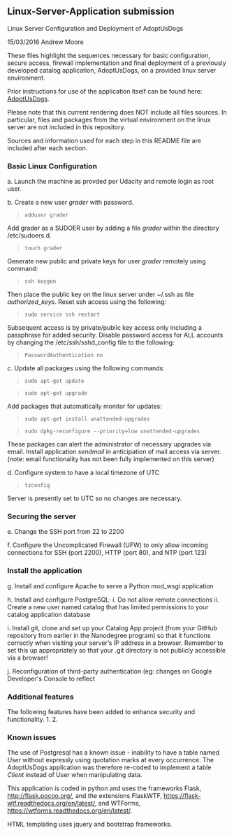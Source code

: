 ## Linux-Server-Application submission
Linux Server Configuration and Deployment of AdoptUsDogs

15/03/2016 Andrew Moore

These files highlight the sequences necessary for basic configuration, secure access, firewall implementation and final deployment of a previously developed catalog application, AdoptUsDogs, on a provided linux server environment.

Prior instructions for use of the application itself can be found here: [AdoptUsDogs](https://github.com/erooma/Catalog-Application).

Please note that this current rendering does NOT include all files sources. In particular, files and packages from the virtual environment on the linux server are not included in this repository.

Sources and information used for each step in this README file are included after each section.

### Basic Linux Configuration

a. Launch the machine as provded per Udacity and remote login as root user.

b. Create a new user *grader* with password.
 
 >`adduser grader`
 
Add grader as a SUDOER user by adding a file *grader* within the directory /etc/sudoers.d.
   
 >`touch grader`
 
Generate new public and private keys for user *grader* remotely using command:
 >`ssh keygen`

Then place the public key on the linux server under ~/.ssh as file *authorized_keys*.
Reset ssh access using the following:

 >`sudo service ssh restart`

Subsequent access is by private/public key access only including a passphrase for added security.
Disable password access for ALL accounts by changing the /etc/ssh/sshd_config file to the following:

 >`PasswordAuthentication no`
 
c. Update all packages using the following commands:

 >`sudo apt-get update`

 >`sudo apt-get upgrade`

Add packages that automatically monitor for updates:

>`sudo apt-get install unattended-upgrades`

>`sudo dpkg-reconfigure --priority=low unattended-upgrades`

These packages can alert the administrator of necessary upgrades via email.
Install application *sendmail* in anticipation of mail access via server.
(note: email functionality has not been fully implemented on this server)

d. Configure system to have a local timezone of UTC

>`tzconfig`

Server is presently set to UTC so no changes are necessary.

### Securing the server


e. Change the SSH port from 22 to 2200

f. Configure the Uncomplicated Firewall (UFW) to only allow incoming connections
for SSH (port 2200), HTTP (port 80), and NTP (port 123)


### Install the application

g. Install and configure Apache to serve a Python mod_wsgi application

h. Install and configure PostgreSQL:
   i. Do not allow remote connections
   ii. Create a new user named catalog that has limited permissions to your catalog application database
   
i. Install git, clone and set up your Catalog App project (from your GitHub
repository from earlier in the Nanodegree program) so that it functions correctly
when visiting your server’s IP address in a browser. Remember to set this up
appropriately so that your .git directory is not publicly accessible via a browser!

j. Reconfiguration of third-party authentication (eg: changes on Google Developer's Console to reflect 

### Additional features

The following features have been added to enhance security and functionality.
1.
2.


### Known issues

The use of Postgresql has a known issue - inability to have a table named *User* without expressly using quotation marks at every occurrence. The AdoptUsDogs application was therefore re-coded to implement a table *Client* instead of User when manipulating data.


This application is coded in python and uses the frameworks Flask, 
http://flask.pocoo.org/, and the extensions FlaskWTF, 
https://flask-wtf.readthedocs.org/en/latest/, and WTForms, 
https://wtforms.readthedocs.org/en/latest/.

HTML templating uses jquery and bootstrap frameworks.
